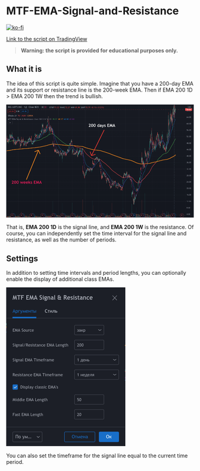 # MTF-EMA-Signal-and-Resistance

[![ko-fi](https://ko-fi.com/img/githubbutton_sm.svg)](https://ko-fi.com/C0C1DI4VL)

[Link to the script on TradingView](https://ru.tradingview.com/script/bjKGx2jN-multi-time-frame-ema-signal-resistance/)

> **Warning: the script is provided for educational purposes only.**

## What it is

The idea of this script is quite simple. Imagine that you have a 200-day EMA and its support or resistance line is the 200-week EMA.
Then if EMA 200 1D > EMA 200 1W then the trend is bullish.

![MTF-EMA-Signal-and-Resistance](img/01.png)

That is, **EMA 200 1D** is the signal line, and **EMA 200 1W** is the resistance.
Of course, you can independently set the time interval for the signal line and resistance, as well as the number of periods.

## Settings

In addition to setting time intervals and period lengths, you can optionally enable the display of additional class EMAs.

![Settings](img/02.png)

You can also set the timeframe for the signal line equal to the current time period.
